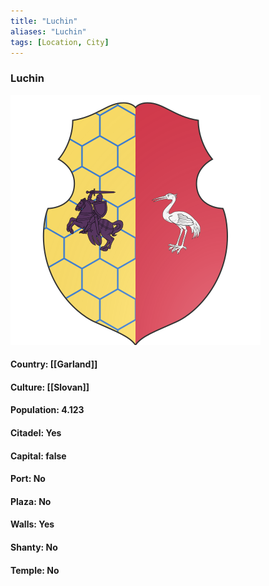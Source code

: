 ```yaml
---
title: "Luchin"
aliases: "Luchin"
tags: [Location, City]
---
```

### Luchin
![](attachment/7ec317192669ae384dabfbaa2b60e3cf.svg)

#### Country: [[Garland]]

#### Culture: [[Slovan]]

#### Population: 4.123

#### Citadel: Yes

#### Capital: false

#### Port: No

#### Plaza: No

#### Walls: Yes

#### Shanty: No

#### Temple: No

